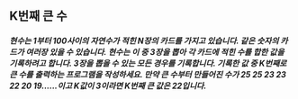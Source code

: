 ## K번째 큰 수

##### 현수는 1부터 100사이의 자연수가 적힌 N장의 카드를 가지고 있습니다. 같은 숫자의 카드가 여러장 있을 수 있습니다. 현수는 이 중 3장을 뽑아 각 카드에 적힌 수를 합한 값을 기록하려고 합니다. 3장을 뽑을 수 있는 모든 경우를 기록합니다. 기록한 값 중 K번째로 큰 수를 출력하는 프로그램을 작성하세요. 만약 큰 수부터 만들어진 수가 25 25 23 23 22 20 19......이고 K값이 3이라면 K번째 큰 값은 22입니다.
